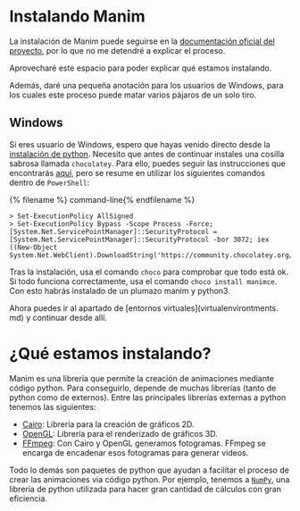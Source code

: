 # Instalando Manim

La instalación de Manim puede seguirse en la [documentación oficial del proyecto](https://docs.manim.community/en/stable/installation.html), por lo que no me detendré a explicar el proceso. 

Aprovecharé este espacio para poder explicar qué estamos instalando. 

Además, daré una pequeña anotación para los usuarios de Windows, para los cuales este proceso puede matar varios pájaros de un solo tiro. 

## Windows

Si eres usuario de Windows, espero que hayas venido directo desde la [instalación de python](installing_python.md#windows). Necesito que antes de continuar instales una cosilla sabrosa llamada `chocolatey`. Para ello, puedes seguir las instrucciones que encontrarás [aquí](https://chocolatey.org/install), pero se resume en utilizar los siguientes comandos dentro de `PowerShell`:

{% filename %} command-line{% endfilename %}
```command-line
> Set-ExecutionPolicy AllSigned
> Set-ExecutionPolicy Bypass -Scope Process -Force; [System.Net.ServicePointManager]::SecurityProtocol = [System.Net.ServicePointManager]::SecurityProtocol -bor 3072; iex ((New-Object System.Net.WebClient).DownloadString('https://community.chocolatey.org/install.ps1'))
```

Tras la instalación, usa el comando `choco` para comprobar que todo está ok. Si todo funciona correctamente, usa el comando `choco install manimce`. Con esto habrás instalado de un plumazo manim y python3. 

Ahora puedes ir al apartado de [entornos virtuales](virtualenvirontments. md) y continuar desde allí.

# ¿Qué estamos instalando?

Manim es una librería que permite la creación de animaciones mediante código python. Para conseguirlo, depende de muchas librerías (tanto de python como de externos). Entre las principales librerías externas a python tenemos las siguientes:

* [Cairo](https://www.cairographics.org/): Librería para la creación de gráficos 2D. 
* [OpenGL](https://www.opengl.org/): Librería para el renderizado de gráficos 3D.
* [FFmpeg](https://ffmpeg.org/): Con Cairo y OpenGL generamos fotogramas. FFmpeg se encarga de encadenar esos fotogramas para generar videos. 

Todo lo demás son paquetes de python que ayudan a facilitar el proceso de crear las animaciones via código python. Por ejemplo, tenemos a [`NumPy`](https://numpy.org/), una librería de python utilizada para hacer gran cantidad de cálculos con gran eficiencia.

